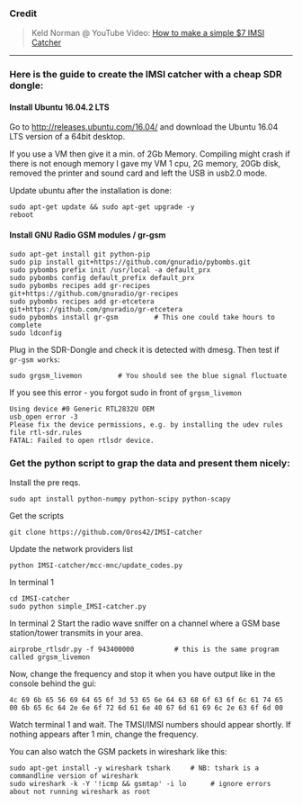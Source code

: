 
### Credit
>Keld Norman @
>YouTube Video: [How to make a simple $7 IMSI Catcher](https://www.youtube.com/watch?v=UjwgNd_as30)

---

### Here is the guide to create the IMSI catcher with a cheap SDR dongle:

#### Install Ubuntu 16.04.2 LTS
 Go to http://releases.ubuntu.com/16.04/  and download the Ubuntu 16.04 LTS version of a 64bit desktop.
 
 If you use a VM then give it a min. of 2Gb Memory. Compiling might crash if there is not enough memory
 I gave my VM 1 cpu, 2G memory, 20Gb disk, removed the printer and sound card and left the USB in usb2.0 mode.
  
 Update ubuntu after the installation is done:
 ```
 sudo apt-get update && sudo apt-get upgrade -y
 reboot
 ```
 
 #### Install GNU Radio GSM modules / gr-gsm
 ```
 sudo apt-get install git python-pip 
 sudo pip install git+https://github.com/gnuradio/pybombs.git 
 sudo pybombs prefix init /usr/local -a default_prx
 sudo pybombs config default_prefix default_prx
 sudo pybombs recipes add gr-recipes git+https://github.com/gnuradio/gr-recipes
 sudo pybombs recipes add gr-etcetera git+https://github.com/gnuradio/gr-etcetera
 sudo pybombs install gr-gsm         # This one could take hours to complete
 sudo ldconfig
```

 Plug in the SDR-Dongle and check it is detected with dmesg. Then test if `gr-gsm works`: 
 ```
 sudo grgsm_livemon         # You should see the blue signal fluctuate
```

 If you see this error - you forgot sudo in front of `grgsm_livemon` 
 ```
 Using device #0 Generic RTL2832U OEM
 usb_open error -3
 Please fix the device permissions, e.g. by installing the udev rules file rtl-sdr.rules
 FATAL: Failed to open rtlsdr device.
```
 ### Get the python script to grap the data and present them nicely:
 Install the pre reqs.
 ```
 sudo apt install python-numpy python-scipy python-scapy 
 ```
 
 Get the scripts
 ```
 git clone https://github.com/Oros42/IMSI-catcher
 ```
 
 Update the network providers list
 ```
 python IMSI-catcher/mcc-mnc/update_codes.py  
 ```
 
 In terminal 1
 ```
 cd IMSI-catcher
 sudo python simple_IMSI-catcher.py
```

 In terminal 2
 Start the radio wave sniffer on a channel where a GSM base station/tower transmits in your area.
 ```
 airprobe_rtlsdr.py -f 943400000          # this is the same program called grgsm_livemon
 ```
 Now, change the frequency and stop it when you have output like in the console behind the gui:
 ```
 4c 69 6b 65 56 69 64 65 6f 3d 53 65 6e 64 63 68 6f 63 6f 6c 61 74 65
 00 6b 65 6c 64 2e 6e 6f 72 6d 61 6e 40 67 6d 61 69 6c 2e 63 6f 6d 00
 ```
 
 Watch terminal 1 and wait. The TMSI/IMSI numbers should appear shortly. If nothing appears after 1 min, change the frequency.

 You can also watch the GSM packets in wireshark like this:
 ```
 sudo apt-get install -y wireshark tshark     # NB: tshark is a commandline version of wireshark
 sudo wireshark -k -Y '!icmp && gsmtap' -i lo      # ignore errors about not running wireshark as root
 ```
